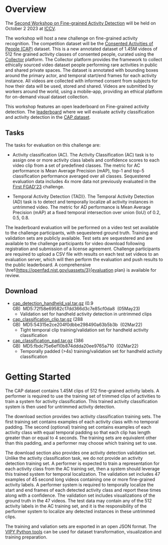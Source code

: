# Overview

The [Second Workshop on Fine-grained Activity Detection](https://openfad.nist.gov/workshop/iccv_fgad23) will be held on October 2 2023 at [ICCV](https://iccv2023.thecvf.com/).

The workshop will host a new challenge on fine-grained activity recognition.  The competition dataset will be the [Consented Activities of People (CAP)](https://github.com/visym/cap) dataset.  This is a new annotated dataset of 1.45M videos of 512 fine grained activity classes of consented people, curated using the [Collector](https://visym.com/collector) platform.  The Collector platform provides the framework to collect ethically sourced video dataset people performing rare activities in public and shared private spaces.  The dataset is annotated with bounding boxes around the primary actor, and temporal start/end frames for each activity instance.   All videos are collected with informed consent from subjects for how their data will be used, stored and shared.  Videos are submitted by workers around the world, using a mobile-app, providing an ethical platform for on-demand visual dataset collection.

This workshop features an open leaderboard on Fine-grained activity detection.  The [leaderboard](https://openfad.nist.gov/#pills-leaderboard) where we will evaluate activity classification and activity detection in the [CAP dataset](https://github.com/visym/cap).


## Tasks

The tasks for evaluation on this challenge are:

* Activity classification (AC).  The Activity Classification (AC) task is to assign one or more activity class labels and confidence scores to each video clip from a set of predefined classes.  The metric for AC performance is Mean Average Precision (mAP), top-1 and top-5 classification performance averaged over all classes.   Sequestered evaluation data includes 4x more data not previously evaluated in the [First FGAD'23](https://openfad.nist.gov/workshop/fgad23) challenge.

* Temporal Activity Detection (TAD)}.  The Temporal Activity Detection (AD) task is to detect and temporally localize all activity instances in untrimmed video.  The metric for AD performance is Mean Average Precision (mAP) at a fixed temporal intersection over union (IoU) of 0.2, 0.5, 0.8.

The leaderboard evaluation will be performed on a video test set available to the challenge participants, with sequestered ground truth.  Training and validation sets are publicly available.  Test sets are sequestered and are available to the challenge participants for video download following registration and submission of a license agreement.  Challenge participants are required to upload a CSV file with results on each test set videos to an evaluation server, which will then perform the evaluation and push results to the public leaderboard.  A comprehensive \href{https://openfad.nist.gov/uassets/3}{evaluation plan} is available for review.


## Download

* [cap_detection_handheld_val.tar.gz](https://dl.dropboxusercontent.com/s/db11zv0gcycu384/cap_detection_handheld_val.tar.gz.72f58e69582c17dd366d3c7e85cf0da8) (0.9 GB)&nbsp;&nbsp;MD5:72f58e69582c17dd366d3c7e85cf0da8&nbsp;&nbsp;(05May23)
    * Validation set for handheld activity detection in untrimmed clips
* [cap_classification_clip.tar.gz](https://consented-activities-of-people.s3.us-west-2.amazonaws.com/train/cap_classification_clip.tar.gz) (288 GB)&nbsp;&nbsp;MD5:54315e2ce204f0dbbe298490a63b5b3b&nbsp;&nbsp;(02Mar22)
    * Tight temporal clip training/validation set for handheld activity classification
* [cap_classification_pad.tar.gz](https://consented-activities-of-people.s3.us-west-2.amazonaws.com/train/cap_classification_pad.tar.gz) (386 GB)&nbsp;&nbsp;MD5:fbdc75e6ef10b874ddda20ee9765a710&nbsp;&nbsp;(02Mar22)
    * Temporally padded (&gt;4s) training/validation set for handheld activity classification


# Getting Started

The CAP dataset contains 1.45M clips of 512 fine-grained activity labels.  A performer is required to use the training set of trimmed clips of activities to train a system for activity classification.  This trained activity classification system is then used for untrimmed activity detection.

The download section provides two activity classification training sets.  The first training set contains examples of each activity class with no temporal padding.  The second (optional) training set contains examples of each activity class with equal temporal padding so that each clip has length greater than or equal to 4 seconds.  The training sets are equivalent other than this padding, and a performer may choose which training set to use.

The download section also provides one activity detection validation set.  Unlike the activity classification task, we do not provide an activity detection training set.  A performer is expected to train a representation for each activity class from the AC training set, then a system should leverage this trained system for temporal localization.  The validation set includes 47 examples of 45 second long videos containing one or more fine-grained activity labels.  A performer system is required to temporally localize the start and end frames of each detected activity class and report these times along with a confidence.  The validation set includes visualizations of the ground truth in the 47 videos.  The test data may contain any of the 512 activity labels in the AC training set, and it is the responsibility of the performer system to localize any detected instances in these untrimmed clips.

The training and valiation sets are exported in an open JSON format.  The [VIPY Python tools](https://github.com/visym/vipy) can be used for dataset transformation, visualization and training preparation.











